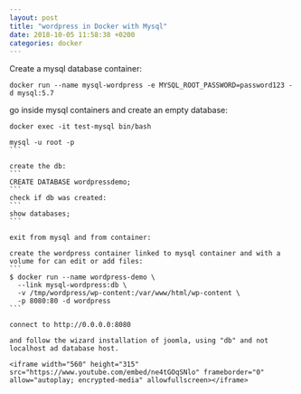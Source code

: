 ```yaml
---
layout: post
title: "wordpress in Docker with Mysql"
date: 2018-10-05 11:58:38 +0200
categories: docker
---
```


Create a mysql database container:
```
docker run --name mysql-wordpress -e MYSQL_ROOT_PASSWORD=password123 -d mysql:5.7
```

go inside mysql containers and create an empty database:
````
docker exec -it test-mysql bin/bash

mysql -u root -p
```

create the db:
```
CREATE DATABASE wordpressdemo;
```
check if db was created:
```
show databases;
```

exit from mysql and from container:

create the wordpress container linked to mysql container and with a volume for can edit or add files:
```
$ docker run --name wordpress-demo \
  --link mysql-wordpress:db \
  -v /tmp/wordpress/wp-content:/var/www/html/wp-content \
  -p 8080:80 -d wordpress
```

connect to http://0.0.0.0:8080

and follow the wizard installation of joomla, using "db" and not localhost ad database host.

<iframe width="560" height="315" src="https://www.youtube.com/embed/ne4tGOqSNlo" frameborder="0" allow="autoplay; encrypted-media" allowfullscreen></iframe>
